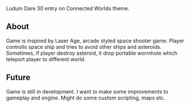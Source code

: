 Ludum Dare 30 entry on Connected Worlds theme.

## About

Game is inspired by Laser Age, arcade styled space shooter game.
Player controlls space ship and tries to avoid other ships and asteroids.
Sometimes, if player destroy asteroid, it drop portable wormhole which teleport
player to different world.

## Future

Game is still in development. I want to make some improvements
to gameplay and engine. Might do some custom scripting, maps etc.
